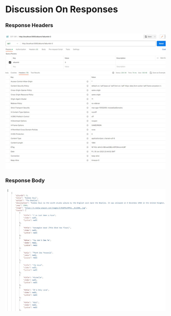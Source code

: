 # Discussion On Responses

### Response Headers
![Synchronous](../Diagrams/Discussion-ResponseHeaders.jpg)

### Response Body
![Synchronous](../Diagrams/Discussion-ResponseBody.jpg)

